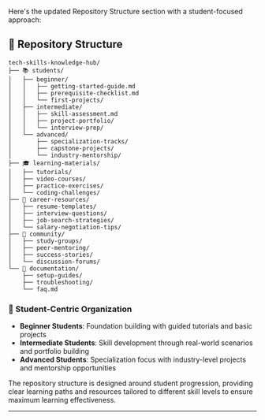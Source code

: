 Here's the updated Repository Structure section with a student-focused approach:

## 📁 Repository Structure

```
tech-skills-knowledge-hub/
├── 📚 students/
│   ├── beginner/
│   │   ├── getting-started-guide.md
│   │   ├── prerequisite-checklist.md
│   │   └── first-projects/
│   ├── intermediate/
│   │   ├── skill-assessment.md
│   │   ├── project-portfolio/
│   │   └── interview-prep/
│   └── advanced/
│       ├── specialization-tracks/
│       ├── capstone-projects/
│       └── industry-mentorship/
├── 🎓 learning-materials/
│   ├── tutorials/
│   ├── video-courses/
│   ├── practice-exercises/
│   └── coding-challenges/
├── 💼 career-resources/
│   ├── resume-templates/
│   ├── interview-questions/
│   ├── job-search-strategies/
│   └── salary-negotiation-tips/
├── 🤝 community/
│   ├── study-groups/
│   ├── peer-mentoring/
│   ├── success-stories/
│   └── discussion-forums/
└── 📖 documentation/
    ├── setup-guides/
    ├── troubleshooting/
    └── faq.md
```

### 🎯 Student-Centric Organization
- **Beginner Students**: Foundation building with guided tutorials and basic projects
- **Intermediate Students**: Skill development through real-world scenarios and portfolio building  
- **Advanced Students**: Specialization focus with industry-level projects and mentorship opportunities

The repository structure is designed around student progression, providing clear learning paths and resources tailored to different skill levels to ensure maximum learning effectiveness.

---
